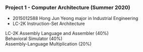 ### Project 1 - Computer Architecture (Summer 2020)  
- 2015012588 Hong Jun Yeong major in Industrial Engineering
- LC-2K Instruction-Set Architecture  
  
     
        

LC-2K Assembly Language and Assembler (40%)  
Behavioral Simulator (40%)  
Assembly-Language Multiplication (20%)  
